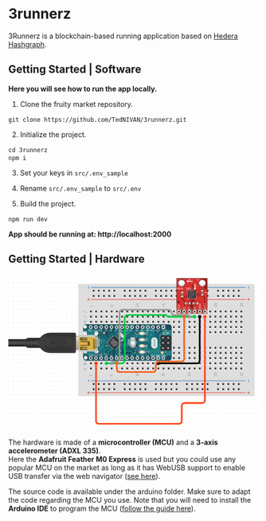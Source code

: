 # 3runnerz
3Runnerz is a blockchain-based running application based on [Hedera Hashgraph](https://hedera.com/).

## Getting Started | Software

**Here you will see how to run the app locally.**

1. Clone the fruity market repository.
```
git clone https://github.com/TedNIVAN/3runnerz.git
```

2. Initialize the project.
```
cd 3runnerz
npm i
```

3. Set your keys in `src/.env_sample` 

4. Rename `src/.env_sample` to `src/.env`

5. Build the project.
```
npm run dev
```

**App should be running at: http://localhost:2000**

## Getting Started | Hardware

![Device](https://github.com/TedNIVAN/3runnerz/blob/master/device.png)

The hardware is made of a **microcontroller (MCU)** and a **3-axis accelerometer (ADXL 335)**. <br />
Here the **Adafruit Feather M0 Express** is used but you could use any popular MCU on the market as long as it has WebUSB support to enable USB transfer via the web navigator ([see here](https://github.com/webusb/arduino#compatible-hardware)).

The source code is available under the arduino folder. Make sure to adapt the code regarding the MCU you use. Note that you will need to install the **Arduino IDE** to program the MCU ([follow the guide here](https://www.arduino.cc/en/Guide)).
